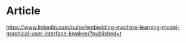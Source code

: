 # Article

https://www.linkedin.com/pulse/embedding-machine-learning-model-graphical-user-interface-kwakye/?published=t
